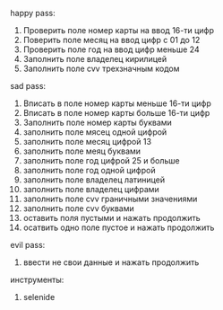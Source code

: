 happy pass:
1. Проверить поле номер карты на ввод 16-ти цифр
2. Поверить поле месяц на ввод цифр с 01 до 12
3. Проверить поле год на ввод цифр меньше 24
4. Заполнить поле владелец кирилицей
5. Заполнить поле cvv трехзначным кодом

sad pass:
1. Вписать в поле номер карты меньше 16-ти цифр
2. Вписать в поле номер карты больше 16-ти цифр
3. Заполнить поле номер карты буквами
4. заполнить поле мясец одной цифрой
5. заполнить поле месяц цифрой 13
6. заполнить поле меяц буквами
7. заполнить поле год цифрой 25 и больше
8. заполнить поле год одной цифрой
9. заполнить поле владелец латиницей
10. заполнить поле владелец цифрами
11. заполнить поле cvv граничными значениями
12. заполнить поле cvv буквами
13. оставить поля пустыми и нажать продолжить
14. осатвить одно поле пустое и нажать продолжить

evil pass:
1. ввести не свои данные и нажать продолжить

инструменты:
1. selenide

